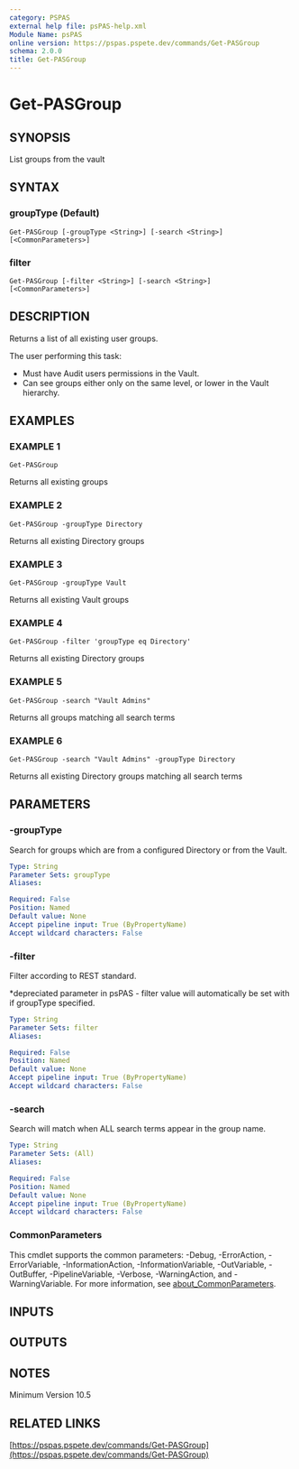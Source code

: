 ```yaml
---
category: PSPAS
external help file: psPAS-help.xml
Module Name: psPAS
online version: https://pspas.pspete.dev/commands/Get-PASGroup
schema: 2.0.0
title: Get-PASGroup
---
```


# Get-PASGroup

## SYNOPSIS
List groups from the vault

## SYNTAX

### groupType (Default)
```
Get-PASGroup [-groupType <String>] [-search <String>] [<CommonParameters>]
```

### filter
```
Get-PASGroup [-filter <String>] [-search <String>] [<CommonParameters>]
```

## DESCRIPTION
Returns a list of all existing user groups.

The user performing this task:
- Must have Audit users permissions in the Vault.
- Can see groups either only on the same level, or lower in the Vault hierarchy.

## EXAMPLES

### EXAMPLE 1
```
Get-PASGroup
```

Returns all existing groups

### EXAMPLE 2
```
Get-PASGroup -groupType Directory
```

Returns all existing Directory groups

### EXAMPLE 3
```
Get-PASGroup -groupType Vault
```

Returns all existing Vault groups

### EXAMPLE 4
```
Get-PASGroup -filter 'groupType eq Directory'
```

Returns all existing Directory groups

### EXAMPLE 5
```
Get-PASGroup -search "Vault Admins"
```

Returns all groups matching all search terms

### EXAMPLE 6
```
Get-PASGroup -search "Vault Admins" -groupType Directory
```

Returns all existing Directory groups matching all search terms

## PARAMETERS

### -groupType
Search for groups which are from a configured Directory or from the Vault.

```yaml
Type: String
Parameter Sets: groupType
Aliases:

Required: False
Position: Named
Default value: None
Accept pipeline input: True (ByPropertyName)
Accept wildcard characters: False
```

### -filter
Filter according to REST standard.

*depreciated parameter in psPAS - filter value will automatically be set with if groupType specified.

```yaml
Type: String
Parameter Sets: filter
Aliases:

Required: False
Position: Named
Default value: None
Accept pipeline input: True (ByPropertyName)
Accept wildcard characters: False
```

### -search
Search will match when ALL search terms appear in the group name.

```yaml
Type: String
Parameter Sets: (All)
Aliases:

Required: False
Position: Named
Default value: None
Accept pipeline input: True (ByPropertyName)
Accept wildcard characters: False
```

### CommonParameters
This cmdlet supports the common parameters: -Debug, -ErrorAction, -ErrorVariable, -InformationAction, -InformationVariable, -OutVariable, -OutBuffer, -PipelineVariable, -Verbose, -WarningAction, and -WarningVariable. For more information, see [about_CommonParameters](http://go.microsoft.com/fwlink/?LinkID=113216).

## INPUTS

## OUTPUTS

## NOTES
Minimum Version 10.5

## RELATED LINKS

[https://pspas.pspete.dev/commands/Get-PASGroup](https://pspas.pspete.dev/commands/Get-PASGroup)

